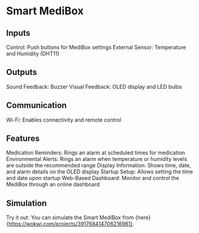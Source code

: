 # Smart MediBox

## Inputs
Control: Push buttons for MediBox settings
External Sensor: Temperature and Humidity (DHT11)

## Outputs
Sound Feedback: Buzzer
Visual Feedback: OLED display and LED bulbs

## Communication
Wi-Fi: Enables connectivity and remote control

## Features
Medication Reminders: Rings an alarm at scheduled times for medication
Environmental Alerts: Rings an alarm when temperature or humidity levels are outside the recommended range
Display Information: Shows time, date, and alarm details on the OLED display
Startup Setup: Allows setting the time and date upon startup
Web-Based Dashboard: Monitor and control the MediBox through an online dashboard

## Simulation
Try it out: You can simulate the Smart MediBox from {here}{https://wokwi.com/projects/391768414706216961}.
